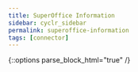 ```yaml
---
title: SuperOffice Information
sidebar: cyclr_sidebar
permalink: superoffice-information
tags: [connector]
---
```

{::options parse_block_html="true" /}
